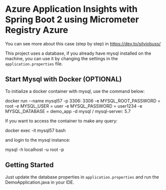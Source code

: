 # Azure Application Insights with Spring Boot 2 using Micrometer Registry Azure

You can see more about this case (step by step) 
in https://dev.to/silviobuss/

This project uses a database, if you already have mysql installed on the machine,
you can use it by changing the settings in the `application.properties` file.

## Start Mysql with Docker (OPTIONAL)
To initialize a docker container with mysql, use the command below:

docker run --name mysql57 -p 3306: 3306 -e MYSQL_ROOT_PASSWORD = root -e MYSQL_USER = user -e MYSQL_PASSWORD = user1234 -e MYSQL_DATABASE = demo_app -d mysql / mysql-server: 5.7

If you want to access the container to make any query:

docker exec -it mysql57 bash

and login to the mysql instance:

mysql -h localhost -u root -p

## Getting Started
 
Just update the database properties in `application.properties` and run the DemoApplication.java in your IDE.


